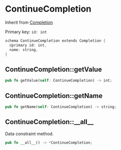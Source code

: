 # ContinueCompletion

Inherit from [Completion](./Completion.md)

Primary key: `id: int`

```rust
schema ContinueCompletion extends Completion {
  @primary id: int,
  name: string,
}
```
## ContinueCompletion::getValue

```rust
pub fn getValue(self: ContinueCompletion) -> int;
```
## ContinueCompletion::getName

```rust
pub fn getName(self: ContinueCompletion) -> string;
```
## ContinueCompletion::\_\_all\_\_

Data constraint method.

```rust
pub fn __all__() -> *ContinueCompletion;
```
